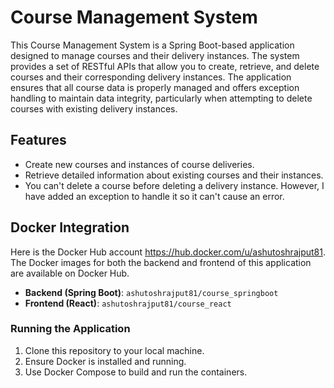 # Course Management System

This Course Management System is a Spring Boot-based application designed to manage courses and their delivery instances. The system provides a set of RESTful APIs that allow you to create, retrieve, and delete courses and their corresponding delivery instances. The application ensures that all course data is properly managed and offers exception handling to maintain data integrity, particularly when attempting to delete courses with existing delivery instances.

## Features

- Create new courses and instances of course deliveries.
- Retrieve detailed information about existing courses and their instances.
- You can't delete a course before deleting a delivery instance. However, I have added an exception to handle it so it can't cause an error.

## Docker Integration

Here is the Docker Hub account https://hub.docker.com/u/ashutoshrajput81. The Docker images for both the backend and frontend of this application are available on Docker Hub.

- **Backend (Spring Boot)**: `ashutoshrajput81/course_springboot`
- **Frontend (React)**: `ashutoshrajput81/course_react`

### Running the Application

1. Clone this repository to your local machine.
2. Ensure Docker is installed and running.
3. Use Docker Compose to build and run the containers.
